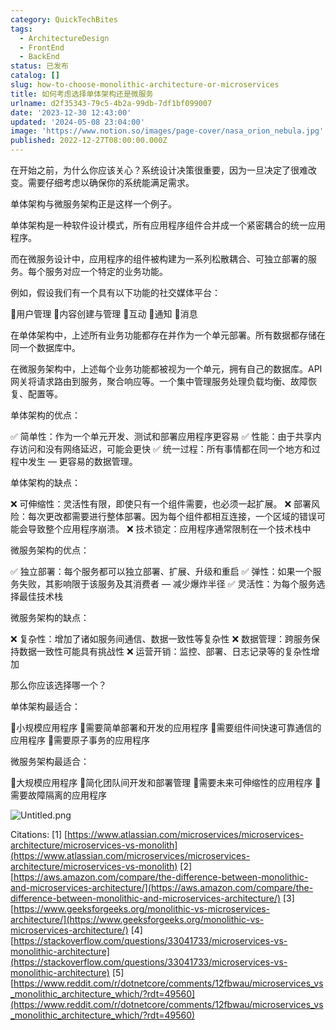 ```yaml
---
category: QuickTechBites
tags:
  - ArchitectureDesign
  - FrontEnd
  - BackEnd
status: 已发布
catalog: []
slug: how-to-choose-monolithic-architecture-or-microservices
title: 如何考虑选择单体架构还是微服务
urlname: d2f35343-79c5-4b2a-99db-7df1bf099007
date: '2023-12-30 12:43:00'
updated: '2024-05-08 23:04:00'
image: 'https://www.notion.so/images/page-cover/nasa_orion_nebula.jpg'
published: 2022-12-27T08:00:00.000Z
---
```


在开始之前，为什么你应该关心？系统设计决策很重要，因为一旦决定了很难改变。需要仔细考虑以确保你的系统能满足需求。


单体架构与微服务架构正是这样一个例子。


单体架构是一种软件设计模式，所有应用程序组件合并成一个紧密耦合的统一应用程序。


而在微服务设计中，应用程序的组件被构建为一系列松散耦合、可独立部署的服务。每个服务对应一个特定的业务功能。


例如，假设我们有一个具有以下功能的社交媒体平台：


🔸用户管理
🔸内容创建与管理
🔸互动
🔸通知
🔸消息


在单体架构中，上述所有业务功能都存在并作为一个单元部署。所有数据都存储在同一个数据库中。


在微服务架构中，上述每个业务功能都被视为一个单元，拥有自己的数据库。API 网关将请求路由到服务，聚合响应等。一个集中管理服务处理负载均衡、故障恢复、配置等。


单体架构的优点：


✅ 简单性：作为一个单元开发、测试和部署应用程序更容易
✅ 性能：由于共享内存访问和没有网络延迟，可能会更快
✅ 统一过程：所有事情都在同一个地方和过程中发生 — 更容易的数据管理。


单体架构的缺点：


❌ 可伸缩性：灵活性有限，即使只有一个组件需要，也必须一起扩展。
❌ 部署风险：每次更改都需要进行整体部署。因为每个组件都相互连接，一个区域的错误可能会导致整个应用程序崩溃。
❌ 技术锁定：应用程序通常限制在一个技术栈中


微服务架构的优点：


✅ 独立部署：每个服务都可以独立部署、扩展、升级和重启
✅ 弹性：如果一个服务失败，其影响限于该服务及其消费者 — 减少爆炸半径
✅ 灵活性：为每个服务选择最佳技术栈


微服务架构的缺点：


❌ 复杂性：增加了诸如服务间通信、数据一致性等复杂性
❌ 数据管理：跨服务保持数据一致性可能具有挑战性
❌ 运营开销：监控、部署、日志记录等的复杂性增加


那么你应该选择哪一个？


单体架构最适合：


🔹小规模应用程序
🔹需要简单部署和开发的应用程序
🔹需要组件间快速可靠通信的应用程序
🔹需要原子事务的应用程序


微服务架构最适合：


🔸大规模应用程序
🔸简化团队间开发和部署管理
🔸需要未来可伸缩性的应用程序
🔸需要故障隔离的应用程序


![Untitled.png](https://prod-files-secure.s3.us-west-2.amazonaws.com/5d24fe63-e567-4804-86f9-9fdc62e13082/8d149051-cc00-4198-a3d7-e00805eb8f9e/Untitled.png?X-Amz-Algorithm=AWS4-HMAC-SHA256&X-Amz-Content-Sha256=UNSIGNED-PAYLOAD&X-Amz-Credential=ASIAZI2LB466UDZDHUAO%2F20250130%2Fus-west-2%2Fs3%2Faws4_request&X-Amz-Date=20250130T213258Z&X-Amz-Expires=3600&X-Amz-Security-Token=IQoJb3JpZ2luX2VjEKX%2F%2F%2F%2F%2F%2F%2F%2F%2F%2FwEaCXVzLXdlc3QtMiJIMEYCIQCfLCT7xJbDhJk0s7T%2F8oMVH9%2BrVcbSVhILvzeU%2FNB82gIhALbFGIblshI%2FhCprzxNT8UXDygo7Px3M%2FaxIv%2BYjTsabKogECK7%2F%2F%2F%2F%2F%2F%2F%2F%2F%2FwEQABoMNjM3NDIzMTgzODA1Igw1dSmHLLr6EMrV90Aq3AO4QLQnNAuruBESYEPPZcCsBiJb2OWF12tOogAYlOdrqFnxT5OvgwsF5JEl9jXH6YBmlXRe%2BnfobWjlnMGyg2XgroAeV1Sba9FZm%2BagyaidT%2FKbAM4vgc%2F50gcDtjzcKneKe8IydlXZ4L9Z23mdWJYGZyRDLMwPVsyae0TV5UPrEWDMDcfd5Rl%2BrrE4kGN1rEEVoshG48FgjcqJNw%2BqCpnMMNTCrEeG%2Fm7uVvoq45y%2BdsEttLpCzaaAz0j%2BVoVnn5pbvDRR4LtyGoPOYERTxbT99L64tthS0HJh8NItHKTF%2FMg6lbwiMteYx%2FNK9tYneyihs4YZiHanueguz8GY8AWmXXswHCsJq%2Fz7MLjvcrhoLUT8mgg9V7FOmLA9Y5s21bdnJ%2BQfJh0NnHVKi%2BhZMTKFWxG%2B1KiSmn3xv3ehgtFby0e1%2Fyv548qKBrKwRbVOxuIL%2B2WxHrE5Rp46JtOleqakyG9pB3goVK%2B3LFjtGiwHg3NbeGnREpQxyt%2BwcVQ0thpvNBCyFWVmDKRSYvlqCYX7M5OB28U8s8UH0rAkLRdXawuLMXTH%2B8lHaU01De5k1vcyBW1ebQnSFHu1KGccK4eKaV%2F5HlCkPluhcNwrfannYnClnBs2nmgdOmpUEjC8xe%2B8BjqkAVTSA9XyoxY%2FLZ38NMoFJnH9x8L8wYmtbXKrqv29%2FwP67a%2FwslZEJl2uM%2FkncjXwzwYB2z5wAroSJqmYZpjiLepPV5tOVslVB5hsYz1Itq6c%2FOxp0Gvs4fa9c1QIleaY7CivaItPKkXB78V0G4ZvXnBmSS4YffEHPdoC%2Ff57kRDIbsyiyVdk173SDIEYTXLL53gKq9LeozSv%2FLdXcfAOZjA6RdOe&X-Amz-Signature=4051bbca122d958a2aa8f9aac2118bff5231f2cfab219ebe61901a9384b0c68f&X-Amz-SignedHeaders=host&x-id=GetObject)


Citations:
[1] [https://www.atlassian.com/microservices/microservices-architecture/microservices-vs-monolith](https://www.atlassian.com/microservices/microservices-architecture/microservices-vs-monolith)
[2] [https://aws.amazon.com/compare/the-difference-between-monolithic-and-microservices-architecture/](https://aws.amazon.com/compare/the-difference-between-monolithic-and-microservices-architecture/)
[3] [https://www.geeksforgeeks.org/monolithic-vs-microservices-architecture/](https://www.geeksforgeeks.org/monolithic-vs-microservices-architecture/)
[4] [https://stackoverflow.com/questions/33041733/microservices-vs-monolithic-architecture](https://stackoverflow.com/questions/33041733/microservices-vs-monolithic-architecture)
[5] [https://www.reddit.com/r/dotnetcore/comments/12fbwau/microservices_vs_monolithic_architecture_which/?rdt=49560](https://www.reddit.com/r/dotnetcore/comments/12fbwau/microservices_vs_monolithic_architecture_which/?rdt=49560)

